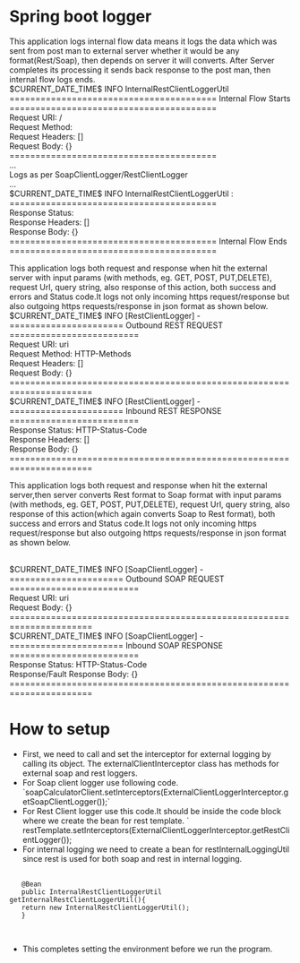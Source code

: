 <h1>Spring boot logger</h1>

<p>
This application logs internal flow data means it logs the data which was sent from post man
to external server whether it would be any format(Rest/Soap), then depends on server it will converts.
After Server completes its processing it sends back response to the post man, then internal flow logs ends.
<br>
$CURRENT_DATE_TIME$  INFO InternalRestClientLoggerUtil<br>
======================================== Internal Flow Starts ========================================<br>
Request URI: /<uri> <br>
Request Method: <HTTP METHODS> <br>
Request Headers: [] <br>
Request Body: {} <br>
======================================== <br>
... <br>
Logs as per SoapClientLogger/RestClientLogger <br>
... <br>
$CURRENT_DATE_TIME$  INFO InternalRestClientLoggerUtil     : <br>
======================================== <br>
Response Status: <HTTP STATUS CODE> <br>
Response Headers: [] <br>
Response Body: {} <br>
======================================== Internal Flow Ends ======================================== <br>
</p>


<p>This application logs both request and response when hit the external server
with input params (with methods, eg. GET, POST, PUT,DELETE), request Url, query string,
also response of this action, both success and errors and Status code.It logs not only
incoming https request/response but also outgoing https requests/response in json format as shown below.<br>
$CURRENT_DATE_TIME$ INFO [RestClientLogger] -<br>
====================== Outbound REST REQUEST =========================<br>
Request URI: uri<br>
Request Method: HTTP-Methods<br>
Request Headers: []<br>
Request Body: {}<br>
======================================================================<br>
$CURRENT_DATE_TIME$ INFO [RestClientLogger] -<br>
====================== Inbound REST RESPONSE =========================<br>
Response Status: HTTP-Status-Code<br>
Response Headers: []<br>
Response Body: {}<br>
======================================================================<br>
</p>
This application logs both request and response when hit the external server,then server converts Rest format
to Soap format with input params (with methods, eg. GET, POST, PUT,DELETE), request Url, query string,
also response of this action(which again converts Soap to Rest format), both success and errors and Status code.It logs not only
incoming https request/response but also outgoing https requests/response in json format as shown below.
<p>
<br>
$CURRENT_DATE_TIME$ INFO [SoapClientLogger] -<br>
====================== Outbound SOAP REQUEST =========================<br>
Request URI: uri<br>
Request Body: {}<br>
======================================================================<br>
$CURRENT_DATE_TIME$ INFO [SoapClientLogger] -<br>
====================== Inbound SOAP RESPONSE =========================<br>
Response Status: HTTP-Status-Code<br>
Response/Fault Response Body: {}<br>
======================================================================<br>
</p>



<h1>How to setup</h1>
<ul>
       <li>
 First, we need to call and set the interceptor for external logging by calling its object.
              The externalClientInterceptor class has methods for external soap and rest loggers.</li>
       <li>
 For Soap client logger use following code.
              `soapCalculatorClient.setInterceptors(ExternalClientLoggerInterceptor.getSoapClientLogger());`</li>
       <li>
 For Rest Client logger use this code.It should be inside the code block where we create the bean for rest template.
              ` restTemplate.setInterceptors(ExternalClientLoggerInterceptor.getRestClientLogger());</li>
       <li>
 For internal logging we need to create a bean for restInternalLoggingUtil since rest is used for both soap and rest in
              internal logging.</li>
       </ul>
  <pre>
  <code>
   @Bean
   public InternalRestClientLoggerUtil getInternalRestClientLoggerUtil(){
   return new InternalRestClientLoggerUtil();
   }
   </code>
   </pre>
   <ul>
   <li>
    This completes setting the environment before we run the program.
    </li>
    </ul>






